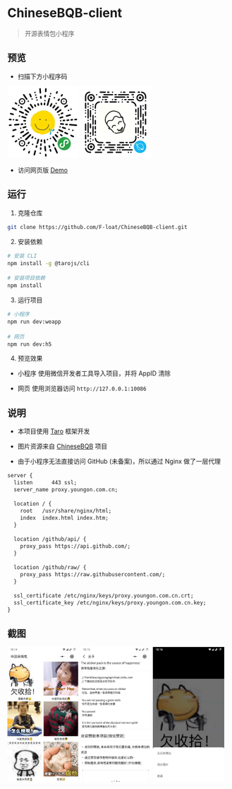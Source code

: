# ChineseBQB-client

> 开源表情包小程序

## 预览

* 扫描下方小程序码

<p>
  <img alt="微信" src="./images/qrcode_weapp.jpg" width="32%" />
  <img alt="QQ" src="./images/qrcode_qq.jpg" width="32%" />
</p>

* 访问网页版 [Demo](https://f-loat.github.io/ChineseBQB-client)

## 运行

1. 克隆仓库

``` sh
git clone https://github.com/F-loat/ChineseBQB-client.git
```

2. 安装依赖

``` sh
# 安装 CLI
npm install -g @tarojs/cli

# 安装项目依赖
npm install
```

3. 运行项目

``` sh
# 小程序
npm run dev:weapp

# 网页
npm run dev:h5
```

4. 预览效果

* 小程序 使用微信开发者工具导入项目，并将 AppID 清除

* 网页 使用浏览器访问 `http://127.0.0.1:10086`

## 说明

* 本项目使用 [Taro](https://github.com/NervJS/taro) 框架开发

* 图片资源来自 [ChineseBQB](https://github.com/zhaoolee/ChineseBQB) 项目

* 由于小程序无法直接访问 GitHub (未备案)，所以通过 Nginx 做了一层代理

```
server {
  listen      443 ssl;
  server_name proxy.youngon.com.cn;
  
  location / {
    root   /usr/share/nginx/html;
    index  index.html index.htm;
  }

  location /github/api/ {
    proxy_pass https://api.github.com/;
  }

  location /github/raw/ {
    proxy_pass https://raw.githubusercontent.com/;
  }

  ssl_certificate /etc/nginx/keys/proxy.youngon.com.cn.crt;
  ssl_certificate_key /etc/nginx/keys/proxy.youngon.com.cn.key;
}
```

## 截图

<p>
  <img alt="首页" src="./images/index.jpg" width="32%" />
  <img alt="关于" src="./images/about.jpg" width="32%" />
  <img alt="分享" src="./images/share.jpg" width="32%" />
</p>
